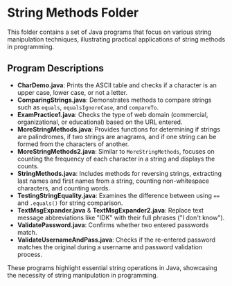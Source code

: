 # String Methods Folder

This folder contains a set of Java programs that focus on various string manipulation techniques, illustrating practical applications of string methods in programming.

## Program Descriptions

- **CharDemo.java**: Prints the ASCII table and checks if a character is an upper case, lower case, or not a letter.
- **ComparingStrings.java**: Demonstrates methods to compare strings such as `equals`, `equalsIgnoreCase`, and `compareTo`.
- **ExamPractice1.java**: Checks the type of web domain (commercial, organizational, or educational) based on the URL entered.
- **MoreStringMethods.java**: Provides functions for determining if strings are palindromes, if two strings are anagrams, and if one string can be formed from the characters of another.
- **MoreStringMethods2.java**: Similar to `MoreStringMethods`, focuses on counting the frequency of each character in a string and displays the counts.
- **StringMethods.java**: Includes methods for reversing strings, extracting last names and first names from a string, counting non-whitespace characters, and counting words.
- **TestingStringEquality.java**: Examines the difference between using `==` and `.equals()` for string comparison.
- **TextMsgExpander.java** & **TextMsgExpander2.java**: Replace text message abbreviations like "IDK" with their full phrases ("I don't know").
- **ValidatePassword.java**: Confirms whether two entered passwords match.
- **ValidateUsernameAndPass.java**: Checks if the re-entered password matches the original during a username and password validation process.

These programs highlight essential string operations in Java, showcasing the necessity of string manipulation in programming.
